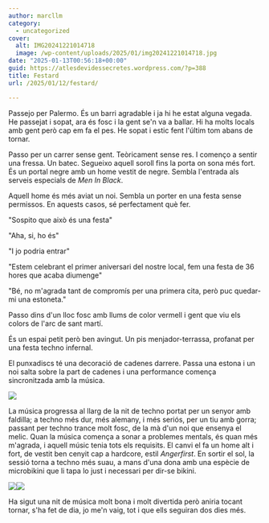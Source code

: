 ```yaml
---
author: marcllm
category:
  - uncategorized
cover:
  alt: IMG20241221014718
  image: /wp-content/uploads/2025/01/img20241221014718.jpg
date: "2025-01-13T00:56:18+00:00"
guid: https://atlesdevidessecretes.wordpress.com/?p=388
title: Festard
url: /2025/01/12/festard/

---
```

Passejo per Palermo. És un barri agradable i ja hi he estat alguna vegada. He passejat i sopat, ara és fosc i la gent se'n va a ballar. Hi ha molts locals amb gent però cap em fa el pes. He sopat i estic fent l'últim tom abans de tornar.

Passo per un carrer sense gent. Teòricament sense res. I començo a sentir una fressa. Un batec. Segueixo aquell soroll fins la porta on sona més fort. És un portal negre amb un home vestit de negre. Sembla l'entrada als serveis especials de _Men In Black_.

Aquell home és més aviat un noi. Sembla un porter en una festa sense permissos. En aquests casos, sé perfectament què fer.

"Sospito que això és una festa"

"Aha, si, ho és"

"I jo podria entrar"

"Estem celebrant el primer aniversari del nostre local, fem una festa de 36 hores que acaba diumenge"

"Bé, no m'agrada tant de compromís per una primera cita, però puc quedar-mi una estoneta."

Passo dins d'un lloc fosc amb llums de color vermell i gent que viu els colors de l'arc de sant martí.

És un espai petit però ben avingut. Un pis menjador-terrassa, profanat per una festa techno infernal.

El punxadiscs té una decoració de cadenes darrere. Passa una estona i un noi salta sobre la part de cadenes i una performance comença sincronitzada amb la música.

![](/wp-content/uploads/2024/12/img20241221012822494668665736262614.jpg?w=1024)

La música progressa al llarg de la nit de techno portat per un senyor amb faldilla; a techno més dur, més alemany, i més seriós, per un tiu amb gorra; passant per techno trance molt fosc, de la mà d'un noi que ensenya el melic. Quan la música comença a sonar a problemes mentals, és quan més m'agrada, i aquell músic tenia tots els requisits. El canvi el fa un home alt i fort, de vestit ben cenyit cap a hardcore, estil _Angerfirst_. En sortir el sol, la sessió torna a techno més suau, a mans d'una dona amb una espècie de microbikini que li tapa lo just i necessari per dir-se bikini.

![](/wp-content/uploads/2024/12/img202412210651412889895264655694532.jpg?w=1024)![](/wp-content/uploads/2024/12/img202412210147207631858846327000907.jpg?w=1024)

Ha sigut una nit de música molt bona i molt divertida però aniria tocant tornar, s'ha fet de dia, jo me'n vaig, tot i que ells seguiran dos dies més.
